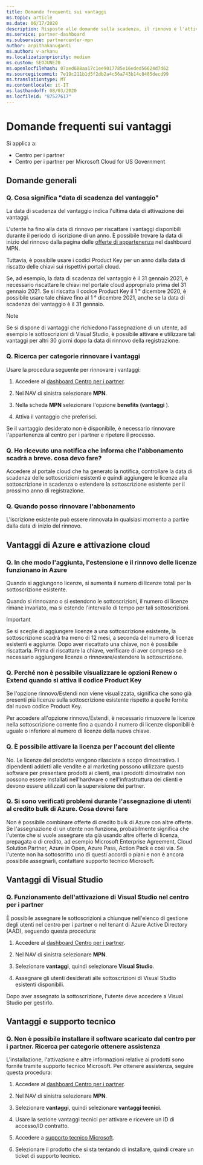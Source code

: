```yaml
---
title: Domande frequenti sui vantaggi
ms.topic: article
ms.date: 06/17/2020
description: Risposte alle domande sulla scadenza, il rinnovo e l'attivazione delle licenze per Azure, cloud, Visual Studio e i vantaggi tecnici e di supporto
ms.service: partner-dashboard
ms.subservice: partnercenter-mpn
author: arpithakanuganti
ms.author: v-arkanu
ms.localizationpriority: medium
ms.custom: SEOJUNE20
ms.openlocfilehash: 07aed688aa17c1ee9017785e16eded56624d7d62
ms.sourcegitcommit: 7e19c211b1d5f2db2a4c56a743b14c8485decd99
ms.translationtype: MT
ms.contentlocale: it-IT
ms.lasthandoff: 08/03/2020
ms.locfileid: "87527617"
---
```

# <a name="benefits-faq"></a>Domande frequenti sui vantaggi

Si applica a:

- Centro per i partner
- Centro per i partner per Microsoft Cloud for US Government

## <a name="general-questions"></a>Domande generali

### <a name="q-what-does-benefit-expiry-date-mean"></a>Q. Cosa significa "data di scadenza del vantaggio"

La data di scadenza del vantaggio indica l'ultima data di attivazione dei vantaggi.

L'utente ha fino alla data di rinnovo per riscattare i vantaggi disponibili durante il periodo di iscrizione di un anno. È possibile trovare la data di inizio del rinnovo dalla pagina delle [offerte di appartenenza](https://partner.microsoft.com/dashboard/mpn/offers) nel dashboard MPN.

Tuttavia, è possibile usare i codici Product Key per un anno dalla data di riscatto delle chiavi sui rispettivi portali cloud.

Se, ad esempio, la data di scadenza del vantaggio è il 31 gennaio 2021, è necessario riscattare le chiavi nel portale cloud appropriato prima del 31 gennaio 2021. Se si riscatta il codice Product Key il 1 ° dicembre 2020, è possibile usare tale chiave fino al 1 ° dicembre 2021, anche se la data di scadenza del vantaggio è il 31 gennaio.

>[!NOTE]
>Se si dispone di vantaggi che richiedono l'assegnazione di un utente, ad esempio le sottoscrizioni di Visual Studio, è possibile attivare e utilizzare tali vantaggi per altri 30 giorni dopo la data di rinnovo della registrazione.

### <a name="q-how-do-i-renew-my-benefits"></a>Q. Ricerca per categorie rinnovare i vantaggi

Usare la procedura seguente per rinnovare i vantaggi:

1. Accedere al [dashboard Centro per i partner](https://partner.microsoft.com/dashboard/).

2. Nel NAV di sinistra selezionare **MPN**.

3. Nella scheda **MPN** selezionare l'opzione **benefits (vantaggi** ).

4. Attiva il vantaggio che preferisci.

Se il vantaggio desiderato non è disponibile, è necessario rinnovare l'appartenenza al centro per i partner e ripetere il processo.

### <a name="q-i-received-a-notification-informing-me-that-my-subscription-is-expiring-soon---what-should-i-do"></a>Q. Ho ricevuto una notifica che informa che l'abbonamento scadrà a breve. cosa devo fare?

Accedere al portale cloud che ha generato la notifica, controllare la data di scadenza delle sottoscrizioni esistenti e quindi aggiungere le licenze alla sottoscrizione in scadenza o estendere la sottoscrizione esistente per il prossimo anno di registrazione.

### <a name="q-when-can-i-renew-my-membership"></a>Q. Quando posso rinnovare l'abbonamento

L'iscrizione esistente può essere rinnovata in qualsiasi momento a partire dalla data di inizio del rinnovo.

## <a name="azure-and-cloud-activation-benefits"></a>Vantaggi di Azure e attivazione cloud

### <a name="q-how-does-adding-extendingrenewing-licenses-work-on-azure"></a>Q. In che modo l'aggiunta, l'estensione e il rinnovo delle licenze funzionano in Azure

Quando si aggiungono licenze, si aumenta il numero di licenze totali per la sottoscrizione esistente.

Quando si rinnovano o si estendono le sottoscrizioni, il numero di licenze rimane invariato, ma si estende l'intervallo di tempo per tali sottoscrizioni.

>[!IMPORTANT]
>Se si sceglie di aggiungere licenze a una sottoscrizione esistente, la sottoscrizione scadrà tra meno di 12 mesi, a seconda del numero di licenze esistenti e aggiunte. Dopo aver riscattato una chiave, non è possibile riscattarla. Prima di riscattare la chiave, verificare di aver compreso se è necessario aggiungere licenze o rinnovare/estendere la sottoscrizione.

### <a name="q-why-dont-i-see-the-renew-or-extend-options-when-i-activate-my-product-key"></a>Q. Perché non è possibile visualizzare le opzioni Renew o Extend quando si attiva il codice Product Key

Se l'opzione rinnovo/Estendi non viene visualizzata, significa che sono già presenti più licenze sulla sottoscrizione esistente rispetto a quelle fornite dal nuovo codice Product Key.

Per accedere all'opzione rinnovo/Estendi, è necessario rimuovere le licenze nella sottoscrizione corrente fino a quando il numero di licenze disponibili è uguale o inferiore al numero di licenze della nuova chiave.

### <a name="q-can-i-activate-the-license-on-my-customers-account"></a>Q. È possibile attivare la licenza per l'account del cliente

No. Le licenze del prodotto vengono rilasciate a scopo dimostrativo. I dipendenti addetti alle vendite e al marketing possono utilizzare questo software per presentare prodotti ai clienti, ma i prodotti dimostrativi non possono essere installati nell'hardware o nell'infrastruttura dei clienti e devono essere utilizzati con la supervisione dei partner.

### <a name="q-im-having-trouble-assigning-users-in-azure-bulk-credit-what-should-i-do"></a>Q. Si sono verificati problemi durante l'assegnazione di utenti al credito bulk di Azure. Cosa dovrei fare

Non è possibile combinare offerte di credito bulk di Azure con altre offerte. Se l'assegnazione di un utente non funziona, probabilmente significa che l'utente che si vuole assegnare sta già usando altre offerte di licenza, prepagata o di credito, ad esempio Microsoft Enterprise Agreement, Cloud Solution Partner, Azure in Open, Azure Pass, Action Pack e così via. Se l'utente non ha sottoscritto uno di questi accordi o piani e non è ancora possibile assegnarli, contattare supporto tecnico Microsoft.

## <a name="visual-studio-benefits"></a>Vantaggi di Visual Studio

### <a name="q-how-does-visual-studio-activation-work-in-partner-center"></a>Q. Funzionamento dell'attivazione di Visual Studio nel centro per i partner

È possibile assegnare le sottoscrizioni a chiunque nell'elenco di gestione degli utenti nel centro per i partner o nel tenant di Azure Active Directory (AAD), seguendo questa procedura:

1. Accedere al [dashboard Centro per i partner](https://partner.microsoft.com/dashboard/).

2. Nel NAV di sinistra selezionare **MPN**.

3. Selezionare **vantaggi**, quindi selezionare **Visual Studio**.

4. Assegnare gli utenti desiderati alle sottoscrizioni di Visual Studio esistenti disponibili.

Dopo aver assegnato la sottoscrizione, l'utente deve accedere a Visual Studio per gestirlo.

## <a name="technical-benefits-and-support"></a>Vantaggi e supporto tecnico

### <a name="q-i-cant-install-the-software-i-downloaded-from-partner-center-how-do-i-get-help"></a>Q. Non è possibile installare il software scaricato dal centro per i partner. Ricerca per categorie ottenere assistenza

L'installazione, l'attivazione e altre informazioni relative ai prodotti sono fornite tramite supporto tecnico Microsoft. Per ottenere assistenza, seguire questa procedura:

1. Accedere al [dashboard Centro per i partner](https://partner.microsoft.com/dashboard/).

2. Nel NAV di sinistra selezionare **MPN**.

3. Selezionare **vantaggi**, quindi selezionare **vantaggi tecnici**.

4. Usare la sezione vantaggi tecnici per attivare e ricevere un ID di accesso/ID contratto.

5. Accedere a [supporto tecnico Microsoft](https://support.microsoft.com/supportforbusiness/productselection).

6. Selezionare il prodotto che si sta tentando di installare, quindi creare un ticket di supporto tecnico.

